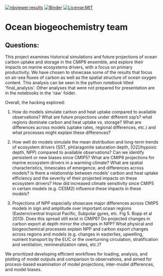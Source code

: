 [![nbviewer:results](https://img.shields.io/badge/nbviewer-results-orange)](https://nbviewer.jupyter.org/github/mfreilich1/cmip6hack-ocean-bgc/blob/master/notebooks/final_analysis.ipynb)
[![Binder](https://binder.pangeo.io/badge_logo.svg)](https://binder.pangeo.io/v2/gh/mfreilich1/cmip6hack-ocean-bgc/master?filepath=notebooks%2Ffinal_analysis.ipynb)
[![License:MIT](https://img.shields.io/badge/License-MIT-lightgray.svg?style=flt-square)](https://opensource.org/licenses/MIT)

# Ocean biogeochemistry team

## Questions:
This project examines historical simulations and future projections of ocean carbon uptake and storage in the CMIP6 ensemble, and explore their impacts on marine ecosystems drivers, with a focus on primary productivity. We have chosen to showcase some of the results that focus on air-sea fluxes of carbon as well as the spatial structure of ocean oxygen content. This analysis can be seen in the python notebook titled 'final_analysis'. Other analyses that were not prepared for presentation are in the notebooks in the 'raw' folder.

Overall, the hacking explored:

1. How do models simulate carbon and heat uptake compared to available observations? What are future projections under different ssp’s? what regions dominate carbon and heat uptake vs. storage? What are differences across models (uptake rates, regional differences, etc.) and what processes might explain these differences?

2. How well do models simulate the mean distribution and long-term trends of ecosystem drivers (SST, pH/aragonite saturation depth, [O2]/hypoxic depth, NPP) compared to available observations? Can we identify persistent or new biases since CMIP5? What are CMIP6 projections for marine ecosystem drivers in a warming climate? What are spatial characteristics, timescales of emergence, and differences across models? Is there a relationship between models’ carbon and heat uptake efficiency and the severity of their projected impacts on these ecosystem drivers? How did increased climate sensitivity since CMIP5 in certain models (e.g. CESM2) influence these impacts in these models?

3. Projections of NPP especially showcase major differences across CMIP5 models in sign and amplitude over important ocean regions (Eastern/central tropical Pacific, Subpolar gyres, etc. Fig 5. Bopp et al 2013). Does this spread still exist in CMIP6? Do projected changes in carbon export at depth mirror the changes in NPP? What physical and biogeochemical processes explain NPP and carbon export changes across regions and models (e.g. changes in easterlies, upwelling, nutrient transport by the EUC or the overturning circulation, stratification and ventilation, remineralization rates, etc.)?

We prioritized developing efficient workflows for loading, analysis, and plotting of model outputs and comparison to observations, and aimed for process-based examination of model projections, inter-model differences, and model biases.
